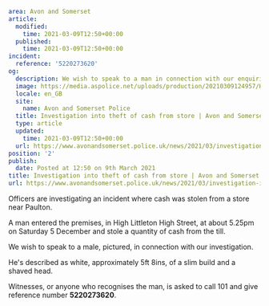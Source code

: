 ```yaml
area: Avon and Somerset
article:
  modified:
    time: 2021-03-09T12:50+00:00
  published:
    time: 2021-03-09T12:50+00:00
incident:
  reference: '5220273620'
og:
  description: We wish to speak to a man in connection with our enquiries into the incident in High Littleton.
  image: https://media.aspolice.net/uploads/production/20210309124957/High-Littleton-appeal-web.jpg
  locale: en_GB
  site:
    name: Avon and Somerset Police
  title: Investigation into theft of cash from store | Avon and Somerset Police
  type: article
  updated:
    time: 2021-03-09T12:50+00:00
  url: https://www.avonandsomerset.police.uk/news/2021/03/investigation-into-theft-of-cash-from-store/
position: '2'
publish:
  date: Posted at 12:50 on 9th March 2021
title: Investigation into theft of cash from store | Avon and Somerset Police
url: https://www.avonandsomerset.police.uk/news/2021/03/investigation-into-theft-of-cash-from-store/
```

Officers are investigating an incident where cash was stolen from a store near Paulton.

A man entered the premises, in High Littleton High Street, at about 5.25pm on Saturday 5 December and stole a quantity of cash from the till.

We wish to speak to a male, pictured, in connection with our investigation.

He's described as white, approximately 5ft 8ins, of a slim build and a shaved head.

Witnesses, or anyone who recognises the man, is asked to call 101 and give reference number **5220273620**.
